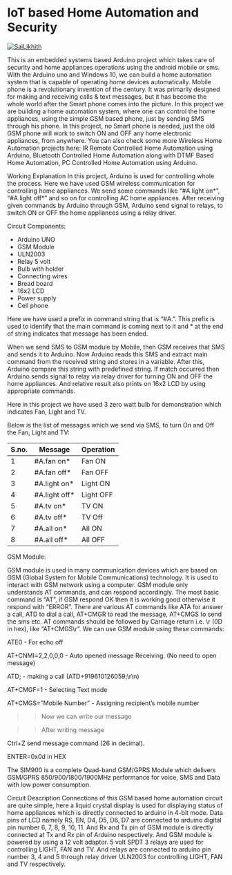 # IoT based Home Automation and Security


[![SaiLikhith](https://img.shields.io/badge/Sai%20Likhith-Repository-brightgreen)](https://github.com/SaiLikhith7/)


This is an embedded systems based Arduino project which takes care of security and home appliances operations using the android mobile or sms. With the Arduino uno and Windows 10, we can build a home automation system that is capable of operating home devices automatically.
Mobile phone is a revolutionary invention of the century. It was primarily designed for making and receiving calls & text messages, but it has become the whole world after the Smart phone comes into the picture. In this project we are building a home automation system, where one can control the home appliances, using the simple GSM based phone, just by sending SMS through his phone. In this project, no Smart phone is needed, just the old GSM phone will work to switch ON and OFF any home electronic appliances, from anywhere. You can also check some more Wireless Home Automation projects here: IR Remote Controlled Home Automation using Arduino, Bluetooth Controlled Home Automation along with DTMF Based Home Automation, PC Controlled Home Automation using Arduino.


Working Explanation
In this project, Arduino is used for controlling whole the process. Here we have used GSM wireless communication for controlling home appliances. We send some commands like “#A.light on*”, “#A.light off*” and so on for controlling AC home appliances. After receiving given commands by Arduino through GSM, Arduino send signal to relays, to switch ON or OFF  the home appliances using a relay driver.

Circuit Components:

- Arduino UNO
- GSM Module
- ULN2003
- Relay 5 volt
- Bulb with holder
- Connecting wires
- Bread board
- 16x2 LCD
- Power supply
- Cell phone


Here we have used a prefix in command string that is “#A.”. This prefix is used to identify that the main command is coming next to it and * at the end of string indicates that message has been ended.

When we send SMS to GSM module by Mobile, then GSM receives that SMS and sends it to Arduino. Now Arduino reads this SMS and extract main command from the received string and stores in a variable. After this, Arduino compare this string with predefined string. If match occurred then Arduino sends signal to relay via relay driver for turning ON and OFF the home appliances. And relative result also prints on 16x2 LCD by using appropriate commands.

Here in this project we have used 3 zero watt bulb for demonstration which indicates Fan, Light and TV.

Below is the list of messages which we send via SMS, to turn On and Off the Fan, Light and TV:


|S.no.|Message|Operation|
|-----|-------|---------|
|1|#A.fan on*|Fan ON|
|2|#A.fan off*|Fan OFF|
|3|#A.light on*|Light ON|
|4|#A.light off*|Light OFF|
|5|#A.tv on*|TV ON|
|6|#A.tv off*|TV Off|
|7|#A.all on*|All ON|
|8|#A.all off*|All OFF|

 
GSM Module:

GSM module is used in many communication devices which are based on GSM (Global System for Mobile Communications) technology. It is used to interact with GSM network using a computer. GSM module only understands AT commands, and can respond accordingly. The most basic command is “AT”, if GSM respond OK then it is working good otherwise it respond with “ERROR”. There are various AT commands like ATA for answer a call, ATD to dial a call, AT+CMGR to read the message, AT+CMGS to send the sms etc. AT commands should be followed by Carriage return i.e. \r (0D in hex), like “AT+CMGS\r”. We can use GSM module using these commands:

ATE0 - For echo off

AT+CNMI=2,2,0,0,0  <ENTER>          - Auto opened message Receiving.  (No need to open message)

ATD<Mobile Number>; <ENTER>    -  making a call (ATD+919610126059;\r\n)

AT+CMGF=1 <ENTER>                       - Selecting Text mode

AT+CMGS=”Mobile Number” <ENTER> - Assigning recipient’s mobile number

>>Now we can write our message

>>After writing message

Ctrl+Z  send message command (26 in decimal).

ENTER=0x0d in HEX


The SIM900 is a complete Quad-band GSM/GPRS Module which delivers GSM/GPRS 850/900/1800/1900MHz performance for voice, SMS and Data with low power consumption.

Circuit Description
Connections of this GSM based home automation circuit are quite simple, here a liquid crystal display is used for displaying status of home appliances which is directly connected to arduino in 4-bit mode. Data pins of LCD namely RS, EN, D4, D5, D6, D7 are connected to arduino digital pin number 6, 7, 8, 9, 10, 11. And Rx and Tx pin of GSM module is directly connected at Tx and Rx pin of Arduino respectively. And GSM module is powered by using a 12 volt adaptor. 5 volt SPDT 3 relays are used for controlling LIGHT, FAN and TV. And relays are connected to arduino pin number 3, 4 and 5 through relay driver ULN2003 for controlling LIGHT, FAN and TV respectively.


